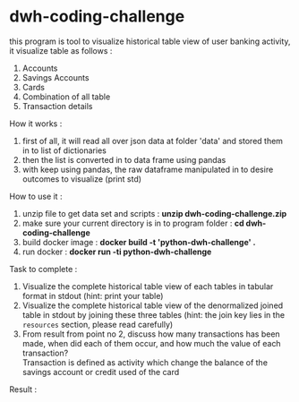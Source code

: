 # dwh-coding-challenge

this program is tool to visualize historical table view of user banking activity, it visualize table as follows :
  1. Accounts
  2. Savings Accounts
  3. Cards
  4. Combination of all table
  5. Transaction details
  
How it works :
  1. first of all, it will read all over json data at folder 'data' and stored them in to list of dictionaries
  2. then the list is converted in to data frame using pandas
  3. with keep using pandas, the raw dataframe manipulated in to desire outcomes to visualize (print std)

How to use it :
  1. unzip file to get data set and scripts : **unzip dwh-coding-challenge.zip**
  2. make sure your current directory is in to program folder : **cd dwh-coding-challenge**
  3. build docker image : **docker build -t 'python-dwh-challenge' .**
  4. run docker : **docker run -ti python-dwh-challenge**

Task to complete :
  1. Visualize the complete historical table view of each tables in tabular format in stdout (hint: print your table)
  2. Visualize the complete historical table view of the denormalized joined table in stdout by joining these three tables (hint: the join key lies in the `resources`    section, please read carefully)
  3. From result from point no 2, discuss how many transactions has been made, when did each of them occur, and how much the value of each transaction?  
   Transaction is defined as activity which change the balance of the savings account or credit used of the card

Result :
